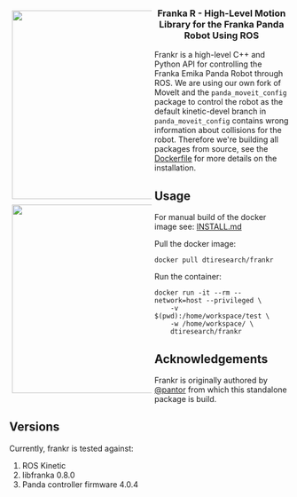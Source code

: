 <div align="center">
  <div style="float: left; width: 50%; padding: 5px;">
    <img width="340" src="https://raw.githubusercontent.com/dti-research/frankr/master/resources/franka_emika_logo.png">
  </div>
  <div style="float: left; width: 50%; padding: 5px;">
    <img width="340" src="https://raw.githubusercontent.com/dti-research/frankr/master/resources/ros_logo.png">
  </div>
  <h3 align="center">
    Franka R - High-Level Motion Library for the Franka Panda Robot Using ROS
  </h3>
</div>

Frankr is a high-level C++ and Python API for controlling the Franka Emika Panda Robot through ROS. We are using our own fork of MoveIt and the `panda_moveit_config` package to control the robot as the default kinetic-devel branch in `panda_moveit_config` contains wrong information about collisions for the robot. Therefore we're building all packages from source, see the [Dockerfile](docker/Dockerfile) for more details on the installation. 

## Usage

For manual build of the docker image see: [INSTALL.md](INSTALL.md)

Pull the docker image:

```
docker pull dtiresearch/frankr
```

Run the container:

```
docker run -it --rm --network=host --privileged \
    -v $(pwd):/home/workspace/test \
    -w /home/workspace/ \
    dtiresearch/frankr
```

## Acknowledgements

Frankr is originally authored by [@pantor](https://github.com/pantor) from which this standalone package is build.

## Versions

Currently, frankr is tested against:

1. ROS Kinetic
1. libfranka 0.8.0
1. Panda controller firmware 4.0.4


